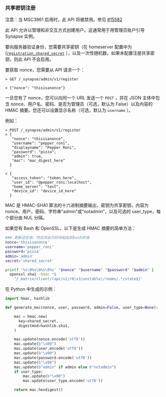 ﻿### 共享密钥注册

注意：当 MSC3861 启用时，此 API 将被禁用。参见  [#15582](https://github.com/matrix-org/synapse/pull/15582)

此 API 允许以管理和非交互方式创建用户。这通常用于用管理员账户引导 Synapse 实例。

要向服务器验证身份，您需要共享密钥（在 homeserver 配置中为 ([`registration_shared_secret`](../usage/configuration/config_documentation.md#registration_shared_secret) ），以及一次性随机数。如果未配置注册共享密钥，则此 API 不会启用。

要获取 nonce，您需要从 API 请求一个：

```
> GET /_synapse/admin/v1/register

< {"nonce": "thisisanonce"}
```

一旦您有了 nonce，您可以向同一个 URL 发送一个 `POST` ，并在 JSON 主体中包含 nonce、用户名、密码、是否为管理员（可选，默认为 False）以及内容的 HMAC 摘要。您还可以设置显示名称（可选，默认为 `username` ）。

例如：

```
> POST /_synapse/admin/v1/register
> {
   "nonce": "thisisanonce",
   "username": "pepper_roni",
   "displayname": "Pepper Roni",
   "password": "pizza",
   "admin": true,
   "mac": "mac_digest_here"
  }

< {
   "access_token": "token_here",
   "user_id": "@pepper_roni:localhost",
   "home_server": "test",
   "device_id": "device_id_here"
  }
```

MAC 是 HMAC-SHA1 算法的十六进制摘要输出，密钥为共享密钥，内容为 nonce、用户、密码、字符串“admin”或“notadmin”，以及可选的 user_type，每个部分由 NUL 分隔。

如果您有 Bash 和 OpenSSL，以下是生成 HMAC 摘要的简单方法：

```bash
### 更新这些值，然后将此代码块粘贴到bash终端
nonce='thisisanonce'
username='pepper_roni'
password='pizza'
admin='admin'
secret='shared_secret'

printf '%s\0%s\0%s\0%s' "$nonce" "$username" "$password" "$admin" |
  openssl sha1 -hmac "$
    ^/_matrix/client/(api/v1|r0|v3|unstable)/rooms/.*/state$}'
```

在 Python 中生成的示例：

```python
import hmac, hashlib

def generate_mac(nonce, user, password, admin=False, user_type=None):

    mac = hmac.new(
      key=shared_secret,
      digestmod=hashlib.sha1,
    )

    mac.update(nonce.encode('utf8'))
    mac.update(b"\x00")
    mac.update(user.encode('utf8'))
    mac.update(b"\x00")
    mac.update(password.encode('utf8'))
    mac.update(b"\x00")
    mac.update(b"admin" if admin else b"notadmin")
    if user_type:
        mac.update(b"\x00")
        mac.update(user_type.encode('utf8'))

    return mac.hexdigest()
```